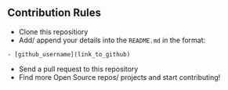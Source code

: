 ## Contribution Rules

- Clone this repositiory
- Add/ append your details into the `README.md` in the format:
```
- [github_username](link_to_github)
```
- Send a pull request to this repository 
- Find more Open Source repos/ projects and start contributing!

